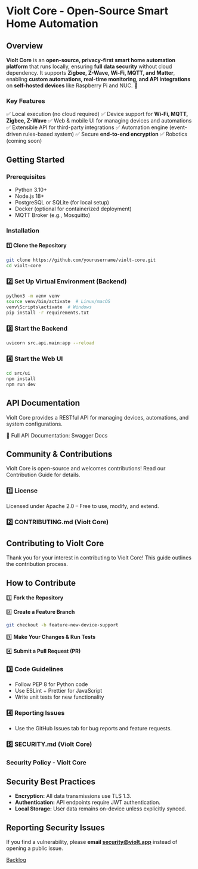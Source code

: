 # Violt Core - Open-Source Smart Home Automation

## Overview

**Violt Core** is an **open-source, privacy-first smart home automation
platform** that runs locally, ensuring **full data security** without cloud
dependency. It supports **Zigbee, Z-Wave, Wi-Fi, MQTT, and Matter**, enabling
**custom automations, real-time monitoring, and API integrations** on
**self-hosted devices** like Raspberry Pi and NUC. 🚀

### **Key Features**

✅ Local execution (no cloud required)
✅ Device support for **Wi-Fi, MQTT, Zigbee, Z-Wave**
✅ Web & mobile UI for managing devices and automations
✅ Extensible API for third-party integrations
✅ Automation engine (event-driven rules-based system)
✅ Secure **end-to-end encryption**
✅ Robotics (coming soon)

## **Getting Started**

### **Prerequisites**

- Python 3.10+
- Node.js 18+
- PostgreSQL or SQLite (for local setup)
- Docker (optional for containerized deployment)
- MQTT Broker (e.g., Mosquitto)

### **Installation**

#### **1️⃣ Clone the Repository**

```sh
git clone https://github.com/yourusername/violt-core.git
cd violt-core
```

### **2️⃣ Set Up Virtual Environment (Backend)**

```sh
python3 -m venv venv
source venv/bin/activate  # Linux/macOS
venv\Scripts\activate  # Windows
pip install -r requirements.txt
```

### **3️⃣ Start the Backend**

```sh
uvicorn src.api.main:app --reload
```

### **4️⃣ Start the Web UI**

```sh
cd src/ui
npm install
npm run dev
```

## **API Documentation**

Violt Core provides a RESTful API for managing devices, automations, and system
configurations.

📌 Full API Documentation: Swagger Docs

## **Community & Contributions**

Violt Core is open-source and welcomes contributions! Read our Contribution
Guide for details.

### **1️⃣ License**

Licensed under Apache 2.0 – Free to use, modify, and extend.

### **2️⃣ CONTRIBUTING.md (Violt Core)**

## Contributing to Violt Core

Thank you for your interest in contributing to Violt Core! This guide outlines
the contribution process.

## **How to Contribute**

1️⃣ **Fork the Repository**

2️⃣ **Create a Feature Branch**

```sh
git checkout -b feature-new-device-support
```

3️⃣ **Make Your Changes & Run Tests**

4️⃣ **Submit a Pull Request (PR)**

### **3️⃣ Code Guidelines**

- Follow PEP 8 for Python code
- Use ESLint + Prettier for JavaScript
- Write unit tests for new functionality

### **4️⃣ Reporting Issues**

- Use the GitHub Issues tab for bug reports and feature requests.

### **5️⃣ SECURITY.md (Violt Core)**

### **Security Policy - Violt Core**

## **Security Best Practices**

- **Encryption:** All data transmissions use TLS 1.3.
- **Authentication:** API endpoints require JWT authentication.
- **Local Storage:** User data remains on-device unless explicitly synced.

## **Reporting Security Issues**

If you find a vulnerability, please **email <security@violt.app>** instead of
opening a public issue.

[Backlog](https://github.com/violt-app/violt-core/blob/main/BACKLOG.md)
